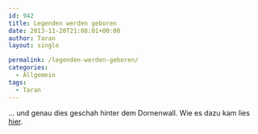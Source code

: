 ```yaml
---
id: 942
title: Legenden werden geboren
date: 2013-11-20T21:08:01+00:00
author: Taran
layout: single

permalink: /legenden-werden-geboren/
categories:
  - Allgemein
tags:
  - Taran
---
```

&#8230; und genau dies geschah hinter dem Dornenwall. Wie es dazu kam lies [hier](http://www.phexkinder.de/mittelgruppe/taran-ibn-muhammed-ibn-ayabun-ai-orkhiander/tarans-reisebericht/#DesSchnittersreicheErnte "hier").
